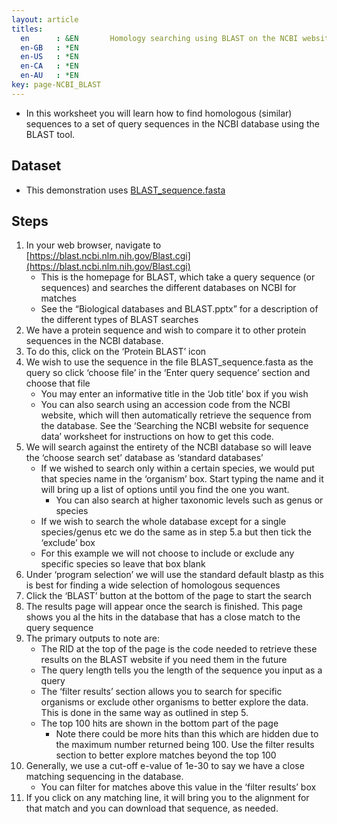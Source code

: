 ```yaml
---
layout: article
titles:
  en      : &EN       Homology searching using BLAST on the NCBI website
  en-GB   : *EN
  en-US   : *EN
  en-CA   : *EN
  en-AU   : *EN
key: page-NCBI_BLAST
---
```


*	In this worksheet you will learn how to find homologous (similar) sequences to a set of query sequences in the NCBI database using the BLAST tool.

## Dataset
*	This demonstration uses [BLAST_sequence.fasta](https://conmeehan.github.io/PathogenDataCourse/Datasets/BLAST_sequence.fasta)

## Steps
1.	In your web browser, navigate to [https://blast.ncbi.nlm.nih.gov/Blast.cgi](https://blast.ncbi.nlm.nih.gov/Blast.cgi)
    * This is the homepage for BLAST, which take a query sequence (or sequences) and searches the different databases on NCBI for matches
    * See the “Biological databases and BLAST.pptx” for a description of the different types of BLAST searches
2.	We have a protein sequence and wish to compare it to other protein sequences in the NCBI database.
3.	To do this, click on the ‘Protein BLAST’ icon
4.	We wish to use the sequence in the file BLAST_sequence.fasta as the query so click ‘choose file’ in the ‘Enter query sequence’ section and choose that file
    * You may enter an informative title in the ‘Job title’ box if you wish
    * You can also search using an accession code from the NCBI website, which will then automatically retrieve the sequence from the database. See the ‘Searching the NCBI website for sequence data’ worksheet for instructions on how to get this code.
5.	We will search against the entirety of the NCBI database so will leave the ‘choose search set’ database as ‘standard databases’
    * If we wished to search only within a certain species, we would put that species name in the ‘organism’ box. Start typing the name and it will bring up a list of options until you find the one you want. 
       * You can also search at higher taxonomic levels such as genus or species
    * If we wish to search the whole database except for a single species/genus etc we do the same as in step 5.a but then tick the ‘exclude’ box
    * For this example we will not choose to include or exclude any specific species so leave that box blank
6.	Under ‘program selection’ we will use the standard default blastp as this is best for finding a wide selection of homologous sequences
7.	Click the ‘BLAST’ button at the bottom of the page to start the search
8.	The results page will appear once the search is finished. This page shows you al the hits in the database that has a close match to the query sequence
9.	The primary outputs to note are:
    * The RID at the top of the page is the code needed to retrieve these results on the BLAST website if you need them in the future
    * The query length tells you the length of the sequence you input as a query
    * The ‘filter results’ section allows you to search for specific organisms or exclude other organisms to better explore the data. This is done in the same way as outlined in step 5.
    * The top 100 hits are shown in the bottom part of the page
      * Note there could be more hits than this which are hidden due to the maximum number returned being 100. Use the filter results section to better explore matches beyond the top 100
10.	Generally, we use a cut-off e-value of 1e-30 to say we have a close matching sequencing in the database.
    * You can filter for matches above this value in the ‘filter results’ box
11.	If you click on any matching line, it will bring you to the alignment for that match and you can download that sequence, as needed.


